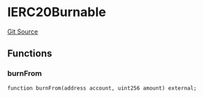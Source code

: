 # IERC20Burnable
[Git Source](https://github.com/manifoldfinance/mevETH2/blob/25149b626aad16b7ef2da38d73bddd982040bc12/src/interfaces/IERC20Burnable.sol)


## Functions
### burnFrom


```solidity
function burnFrom(address account, uint256 amount) external;
```

